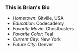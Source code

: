 ### This is Brian's Bio


- *Hometown*: Gitville, USA
- *Education*: Codecademy
- *Favorite Movie*: Ghostbusters
- *Favorite Color*: Teal
- *Current City*: New York
- *Future City*: Denver
